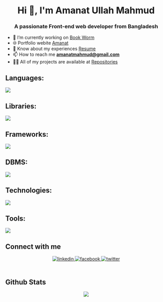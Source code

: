 <h1 align="center">Hi 👋, I'm Amanat Ullah Mahmud</h1>
<h3 align="center">A passionate Front-end web developer from Bangladesh</h3>

- 🔭 I’m currently working on [Book Worm](https://book-worm-65870.web.app/)
- 🌐 Portfolio webite [Amanat](https://amanatmahmud.com)
- 📄 Know about my experiences [Resume](https://tinyurl.com/3vzp7mdt)
- 📫 How to reach me **amanatmahmud@gmail.com**
- 👨‍💻 All of my projects are available at [Repositories](https://github.com/amanat-mahmud?tab=repositories)


<!-- <h3 align="left">Front End:</h3> -->
<!-- ## Front End:
<p align="left">
    <a href="https://skillicons.dev">
    <img src="https://skillicons.dev/icons?i=html,css,bootstrap,tailwind,sass,js,react" />
  </a><p>
     
## Back End:
<p align="left">
    <a href="https://skillicons.dev">
    <img src="https://skillicons.dev/icons?i=nodejs,express,mongodb" />
  </a>
</p>

## Languages:
<p align="left">
    <a href="https://skillicons.dev">
    <img src="https://skillicons.dev/icons?i=c,cpp,java,mysql,python" />
  </a>
</p>

## Tools:

<p align="left">
        <a href="https://skillicons.dev">
    <img src="https://skillicons.dev/icons?i=github,firebase,linux,ai,ps,figma,xd" />
  </a>
</p> -->

## Languages:
<p align="left">
    <a href="https://skillicons.dev">
        <img src="https://skillicons.dev/icons?i=c,cpp,python,java,js,ts" />
    </a>
</p>
        
## Libraries:

<p align="left">
    <a href="https://skillicons.dev">
        <img src="https://skillicons.dev/icons?i=react" />
    </a>
<!--     <img alt="mongoose-logo" width="48px"  src="https://github.com/amanat-mahmud/amanat-mahmud/assets/107941342/0cf86d05-8439-461c-af70-95927259185e"> -->
<!--     <img width="88px"  src="https://github.com/amanat-mahmud/amanat-mahmud/assets/107941342/b798cdbf-68da-4ec5-8e0a-851c25969bab"> -->

</p>
    
 ## Frameworks:
 
 <p align="left">
    <a href="https://skillicons.dev">
        <img src="https://skillicons.dev/icons?i=bootstrap,tailwind,express"/>
    </a>
</p>
   
 ## DBMS:
 
<p align="left">
        <a href="https://skillicons.dev">
            <img src="https://skillicons.dev/icons?i=mysql,mongodb"/>
        </a>
    </p>
        
## Technologies:

<p align="left">
    <a href="https://skillicons.dev">
        <img src="https://skillicons.dev/icons?i=html,css,sass,nodejs,linux"/>
    </a>
</p>
        
## Tools:

<p align="left">
    <a href="https://skillicons.dev">
        <img src="https://skillicons.dev/icons?i=github,firebase,ai,ps,figma,xd"/>
    </a>
</p>

## Connect with me  
<div align="center">
    <a href="https://linkedin.com/in/amanat-mahmud" target="_blank">
<img src=https://img.shields.io/badge/LinkedIn-0077B5?style=for-the-badge&logo=linkedin&logoColor=white alt=linkedin style="margin-bottom: 5px;" />
</a> 
<a href="https://www.facebook.com/profile.php?id=100009255360840&mibextid=ZbWKwL" target="_blank">
<img src=https://img.shields.io/badge/Facebook-1877F2?style=for-the-badge&logo=facebook&logoColor=white alt=facebook style="margin-bottom: 5px;" />
</a> 
    <a href="https://twitter.com/amanat_mahmud" target="_blank">
<img src=https://img.shields.io/badge/Twitter-1DA1F2?style=for-the-badge&logo=twitter&logoColor=white alt=twitter style="margin-bottom: 5px;" />
</a>
    
</div>  
  

<br/>  


## Github Stats  
<div align="center">
<img src="https://github-readme-stats.vercel.app/api?username=amanat-mahmud&show_icons=true&count_private=true&hide_border=false&theme=dark" align="center"/>
</div>  
